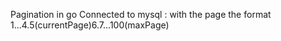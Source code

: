 Pagination in go 
Connected to mysql : with the page the format 1...4.5(currentPage)6.7...100(maxPage)
